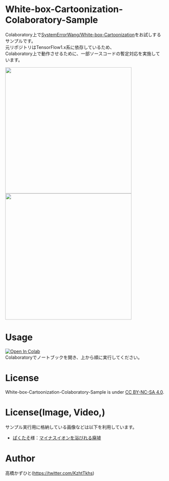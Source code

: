 # White-box-Cartoonization-Colaboratory-Sample
Colaboratory上で[SystemErrorWang/White-box-Cartoonization](https://github.com/SystemErrorWang/White-box-Cartoonization)をお試しするサンプルです。<bR>
元リポジトリはTensorFlow1.x系に依存しているため、<br>Colaboratory上で動作させるために、一部ソースコードの暫定対応を実施しています。<br>

<img src="https://github.com/user-attachments/assets/4f97efe1-6271-4472-96a8-c36a31d524d8" loading="lazy" width="400px"> <img src="https://github.com/user-attachments/assets/b1087822-903f-4e26-a50d-bb5daa205f92" loading="lazy" width="400px"> 

# Usage
[![Open In Colab](https://colab.research.google.com/assets/colab-badge.svg)](https://colab.research.google.com/github/Kazuhito00/White-box-Cartoonization-Colaboratory-Sample/blob/main/White-box-Cartoonization-Colaboratory-Sample.ipynb)<br>
Colaboratoryでノートブックを開き、上から順に実行してください。

# License 
White-box-Cartoonization-Colaboratory-Sample is under [CC BY-NC-SA 4.0](LICENSE).
<!-- メモ：https://qiita.com/spiegel-im-spiegel/items/0997f1693a24e3fd3a74 -->

# License(Image, Video,)
サンプル実行用に格納している画像などは以下を利用しています。
* [ぱくたそ](https://www.pakutaso.com)様：[マイナスイオンを浴びれる廃墟](https://www.pakutaso.com/20230909251post-48501.html)
  
# Author
高橋かずひと(https://twitter.com/KzhtTkhs)

